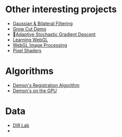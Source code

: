 # Other interesting projects

* [Gaussian & Bilateral Filtering](http://millerjv.github.io/sites/glimp/gaussian+bilateral.html)
* [Grow Cut Demo](http://millerjv.github.io/sites/glimp/growcut.html)
* [Adaptive Stochastic Gradient Descent](http://link.springer.com/article/10.1007/s11263-008-0168-y)
* [Learning WebGL](http://learningwebgl.com/blog/?p=1786)
* [WebGL Image Processing](http://webglfundamentals.org/webgl/lessons/webgl-image-processing.html)
* [Pixel Shaders](https://blog.mayflower.de/4584-Playing-around-with-pixel-shaders-in-WebGL.html)

# Algorithms

* [Demon's Registration Algorithm](https://hal.archives-ouvertes.fr/inria-00615088/document)
* [Demon's on the GPU](http://arxiv.org/pdf/0909.0928.pdf)


# Data

* [DIR Lab](http://www.dir-lab.com/Downloads.html)
* 
